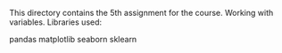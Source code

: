 This directory contains the 5th assignment for the course. Working with variables. Libraries used:

pandas
matplotlib
seaborn
sklearn
